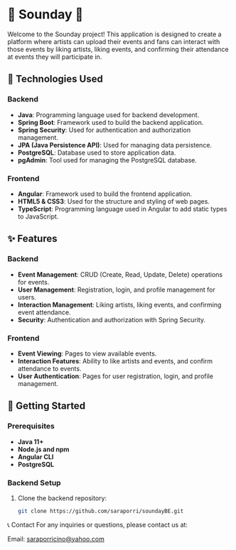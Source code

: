 # 🎵 Sounday 🎵

Welcome to the Sounday project! This application is designed to create a platform where artists can upload their events and fans can interact with those events by liking artists, liking events, and confirming their attendance at events they will participate in.

## 🔧 Technologies Used

### Backend
- **Java**: Programming language used for backend development.
- **Spring Boot**: Framework used to build the backend application.
- **Spring Security**: Used for authentication and authorization management.
- **JPA (Java Persistence API)**: Used for managing data persistence.
- **PostgreSQL**: Database used to store application data.
- **pgAdmin**: Tool used for managing the PostgreSQL database.

### Frontend
- **Angular**: Framework used to build the frontend application.
- **HTML5 & CSS3**: Used for the structure and styling of web pages.
- **TypeScript**: Programming language used in Angular to add static types to JavaScript.

## ✨ Features

### Backend
- **Event Management**: CRUD (Create, Read, Update, Delete) operations for events.
- **User Management**: Registration, login, and profile management for users.
- **Interaction Management**: Liking artists, liking events, and confirming event attendance.
- **Security**: Authentication and authorization with Spring Security.

### Frontend
- **Event Viewing**: Pages to view available events.
- **Interaction Features**: Ability to like artists and events, and confirm attendance to events.
- **User Authentication**: Pages for user registration, login, and profile management.

## 🚀 Getting Started

### Prerequisites
- **Java 11+**
- **Node.js and npm**
- **Angular CLI**
- **PostgreSQL**

### Backend Setup

1. Clone the backend repository:
   ```sh
   git clone https://github.com/saraporri/soundayBE.git

📞 Contact
For any inquiries or questions, please contact us at:

Email: saraporricino@yahoo.com
